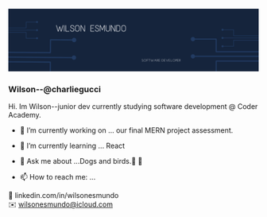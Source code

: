 ![banner](https://github.com/charliegucci/charliegucci/blob/master/Cables.png?raw=true)

### Wilson--@charliegucci

Hi. Im Wilson--junior dev currently studying software development @ Coder Academy.

- 🔭 I’m currently working on ... our final MERN project assessment.
- 🌱 I’m currently learning ... React
- 💬 Ask me about ...Dogs and birds.🐶 🐧

- 📫 How to reach me: ...

📱 linkedin.com/in/wilsonesmundo </br>
✉️  wilsonesmundo@icloud.com

